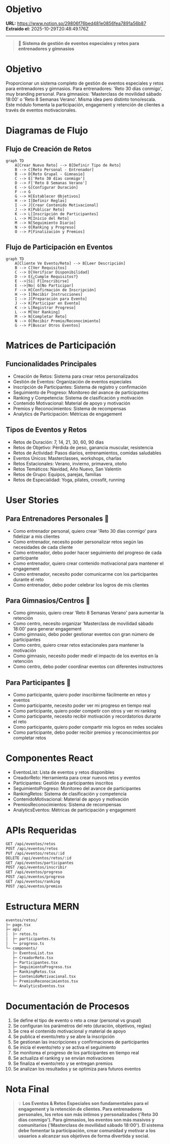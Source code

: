 # Objetivo

**URL:** https://www.notion.so/29806f76bed481e0856fea7891a56b87
**Extraído el:** 2025-10-29T20:48:49.176Z

---

> 🎯 **Sistema de gestión de eventos especiales y retos para entrenadores y gimnasios**

# Objetivo

Proporcionar un sistema completo de gestión de eventos especiales y retos para entrenadores y gimnasios. Para entrenadores: 'Reto 30 días conmigo', muy branding personal. Para gimnasios: 'Masterclass de movilidad sábado 18:00' o 'Reto 8 Semanas Verano'. Misma idea pero distinto tono/escala. Este módulo fomenta la participación, engagement y retención de clientes a través de eventos motivacionales.

# Diagramas de Flujo

## Flujo de Creación de Retos

```mermaid
graph TD
    A[Crear Nuevo Reto] --> B[Definir Tipo de Reto]
    B --> C[Reto Personal - Entrenador]
    B --> D[Reto Grupal - Gimnasio]
    C --> E['Reto 30 días conmigo']
    D --> F['Reto 8 Semanas Verano']
    E --> G[Configurar Duración]
    F --> G
    G --> H[Establecer Objetivos]
    H --> I[Definir Reglas]
    I --> J[Crear Contenido Motivacional]
    J --> K[Publicar Reto]
    K --> L[Inscripción de Participantes]
    L --> M[Inicio del Reto]
    M --> N[Seguimiento Diario]
    N --> O[Ranking y Progreso]
    O --> P[Finalización y Premios]
```

## Flujo de Participación en Eventos

```mermaid
graph TD
    A[Cliente Ve Evento/Reto] --> B[Leer Descripción]
    B --> C[Ver Requisitos]
    C --> D[Verificar Disponibilidad]
    D --> E{¿Cumple Requisitos?}
    E -->|Sí| F[Inscribirse]
    E -->|No| G[No Participar]
    F --> H[Confirmación de Inscripción]
    H --> I[Recibir Instrucciones]
    I --> J[Preparación para Evento]
    J --> K[Participar en Evento]
    K --> L[Registrar Progreso]
    L --> M[Ver Ranking]
    M --> N[Completar Reto]
    N --> O[Recibir Premio/Reconocimiento]
    G --> P[Buscar Otros Eventos]
```

# Matrices de Participación

## Funcionalidades Principales

- Creación de Retos: Sistema para crear retos personalizados
- Gestión de Eventos: Organización de eventos especiales
- Inscripción de Participantes: Sistema de registro y confirmación
- Seguimiento de Progreso: Monitoreo del avance de participantes
- Ranking y Competencia: Sistema de clasificación y motivación
- Contenido Motivacional: Material de apoyo y motivación
- Premios y Reconocimientos: Sistema de recompensas
- Analytics de Participación: Métricas de engagement
## Tipos de Eventos y Retos

- Retos de Duración: 7, 14, 21, 30, 60, 90 días
- Retos de Objetivo: Pérdida de peso, ganancia muscular, resistencia
- Retos de Actividad: Pasos diarios, entrenamientos, comidas saludables
- Eventos Únicos: Masterclasses, workshops, charlas
- Retos Estacionales: Verano, invierno, primavera, otoño
- Retos Temáticos: Navidad, Año Nuevo, San Valentín
- Retos de Grupo: Equipos, parejas, familias
- Retos de Especialidad: Yoga, pilates, crossfit, running
# User Stories

## Para Entrenadores Personales 🧍

- Como entrenador personal, quiero crear 'Reto 30 días conmigo' para fidelizar a mis clientes
- Como entrenador, necesito poder personalizar retos según las necesidades de cada cliente
- Como entrenador, debo poder hacer seguimiento del progreso de cada participante
- Como entrenador, quiero crear contenido motivacional para mantener el engagement
- Como entrenador, necesito poder comunicarme con los participantes durante el reto
- Como entrenador, debo poder celebrar los logros de mis clientes
## Para Gimnasios/Centros 🏢

- Como gimnasio, quiero crear 'Reto 8 Semanas Verano' para aumentar la retención
- Como centro, necesito organizar 'Masterclass de movilidad sábado 18:00' para generar engagement
- Como gimnasio, debo poder gestionar eventos con gran número de participantes
- Como centro, quiero crear retos estacionales para mantener la motivación
- Como gimnasio, necesito poder medir el impacto de los eventos en la retención
- Como centro, debo poder coordinar eventos con diferentes instructores
## Para Participantes 👥

- Como participante, quiero poder inscribirme fácilmente en retos y eventos
- Como participante, necesito poder ver mi progreso en tiempo real
- Como participante, quiero poder competir con otros y ver mi ranking
- Como participante, necesito recibir motivación y recordatorios durante el reto
- Como participante, quiero poder compartir mis logros en redes sociales
- Como participante, debo poder recibir premios y reconocimientos por completar retos
# Componentes React

- EventosList: Lista de eventos y retos disponibles
- CreadorReto: Herramienta para crear nuevos retos y eventos
- Participantes: Gestión de participantes inscritos
- SeguimientoProgreso: Monitoreo del avance de participantes
- RankingRetos: Sistema de clasificación y competencia
- ContenidoMotivacional: Material de apoyo y motivación
- PremiosReconocimientos: Sistema de recompensas
- AnalyticsEventos: Métricas de participación y engagement
# APIs Requeridas

```bash
GET /api/eventos/retos
POST /api/eventos/retos
PUT /api/eventos/retos/:id
DELETE /api/eventos/retos/:id
GET /api/eventos/participantes
POST /api/eventos/inscribir
GET /api/eventos/progreso
POST /api/eventos/progreso
GET /api/eventos/ranking
POST /api/eventos/premios
```

# Estructura MERN

```bash
eventos/retos/
├─ page.tsx
├─ api/
│  ├─ retos.ts
│  ├─ participantes.ts
│  └─ progreso.ts
└─ components/
   ├─ EventosList.tsx
   ├─ CreadorReto.tsx
   ├─ Participantes.tsx
   ├─ SeguimientoProgreso.tsx
   ├─ RankingRetos.tsx
   ├─ ContenidoMotivacional.tsx
   ├─ PremiosReconocimientos.tsx
   └─ AnalyticsEventos.tsx
```

# Documentación de Procesos

1. Se define el tipo de evento o reto a crear (personal vs grupal)
1. Se configuran los parámetros del reto (duración, objetivos, reglas)
1. Se crea el contenido motivacional y material de apoyo
1. Se publica el evento/reto y se abre la inscripción
1. Se gestionan las inscripciones y confirmaciones de participantes
1. Se inicia el evento/reto y se activa el seguimiento
1. Se monitorea el progreso de los participantes en tiempo real
1. Se actualiza el ranking y se envían motivaciones
1. Se finaliza el evento/reto y se entregan premios
1. Se analizan los resultados y se optimiza para futuros eventos
# Nota Final

> 💡 **Los Eventos & Retos Especiales son fundamentales para el engagement y la retención de clientes. Para entrenadores personales, los retos son más íntimos y personalizados ('Reto 30 días conmigo'). Para gimnasios, los eventos son más masivos y comunitarios ('Masterclass de movilidad sábado 18:00'). El sistema debe fomentar la participación, crear comunidad y motivar a los usuarios a alcanzar sus objetivos de forma divertida y social.**

